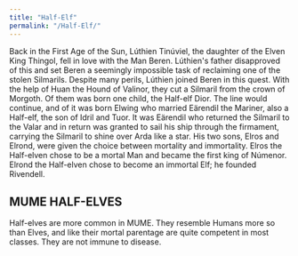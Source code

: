 ```yaml
---
title: "Half-Elf"
permalink: "/Half-Elf/"
---
```


Back in the First Age of the Sun, Lúthien Tinúviel, the daughter of the
Elven King Thingol, fell in love with the Man Beren. Lúthien's father
disapproved of this and set Beren a seemingly impossible task of
reclaiming one of the stolen Silmarils. Despite many perils, Lúthien
joined Beren in this quest. With the help of Huan the Hound of Valinor,
they cut a Silmaril from the crown of Morgoth. Of them was born one
child, the Half-elf Dior. The line would continue, and of it was born
Elwing who married Eärendil the Mariner, also a Half-elf, the son of
Idril and Tuor. It was Eärendil who returned the Silmaril to the Valar
and in return was granted to sail his ship through the firmament,
carrying the Silmaril to shine over Arda like a star. His two sons,
Elros and Elrond, were given the choice between mortality and
immortality. Elros the Half-elven chose to be a mortal Man and became
the first king of Númenor. Elrond the Half-elven chose to become an
immortal Elf; he founded Rivendell.

## MUME HALF-ELVES

Half-elves are more common in MUME. They resemble Humans more so than
Elves, and like their mortal parentage are quite competent in most
classes. They are not immune to disease.